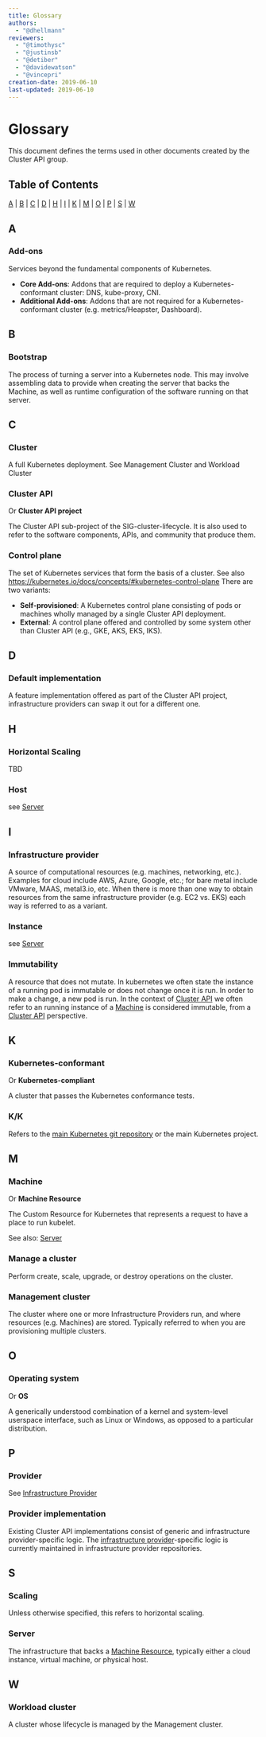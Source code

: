 ```yaml
---
title: Glossary
authors:
  - "@dhellmann"
reviewers:
  - "@timothysc"
  - "@justinsb"
  - "@detiber"
  - "@davidewatson"
  - "@vincepri"
creation-date: 2019-06-10
last-updated: 2019-06-10
---
```


<!--

  Formatting instructions for this document:

  - Create level 3 section for each glossary entry so other documents can consistently link to the definition.
  - Use a bullet list to define sub-entries or variations.
  - Wrap each sub-entry or variation in double underscores to have it rendered with emphasis.
  - Use semantic linefeeds (https://rhodesmill.org/brandon/2012/one-sentence-per-line/)

-->

# Glossary

This document defines the terms used in other documents created by the Cluster API group.

## Table of Contents

[A](#a) | [B](#b) | [C](#c) | [D](#d) | [H](#h) | [I](#i) | [K](#k) | [M](#m) | [O](#o) | [P](#p) | [S](#s) | [W](#w)

## A

### Add-ons

Services beyond the fundamental components of Kubernetes.

* __Core Add-ons__: Addons that are required to deploy a Kubernetes-conformant cluster: DNS, kube-proxy, CNI.
* __Additional Add-ons__: Addons that are not required for a Kubernetes-conformant cluster (e.g. metrics/Heapster, Dashboard).

## B

### Bootstrap

The process of turning a server into a Kubernetes node. This may involve assembling data to provide when creating the server that backs the Machine, as well as runtime configuration of the software running on that server.

## C

### Cluster

A full Kubernetes deployment. See Management Cluster and Workload Cluster

### Cluster API

Or __Cluster API project__

The Cluster API sub-project of the SIG-cluster-lifecycle. It is also used to refer to the software components, APIs, and community that produce them.

### Control plane

The set of Kubernetes services that form the basis of a cluster. See also https://kubernetes.io/docs/concepts/#kubernetes-control-plane There are two variants:

* __Self-provisioned__: A Kubernetes control plane consisting of pods or machines wholly managed by a single Cluster API deployment.
* __External__: A control plane offered and controlled by some system other than Cluster API (e.g., GKE, AKS, EKS, IKS).

## D

### Default implementation

A feature implementation offered as part of the Cluster API project, infrastructure providers can swap it out for a different one.

## H

### Horizontal Scaling

TBD

### Host

see [Server](#server)

## I

### Infrastructure provider

A source of computational resources (e.g. machines, networking, etc.). Examples for cloud include AWS, Azure, Google, etc.; for bare metal include VMware, MAAS, metal3.io, etc. When there is more than one way to obtain resources from the same infrastructure provider (e.g. EC2 vs. EKS) each way is referred to as a variant.

### Instance

see [Server](#server)

### Immutability

A resource that does not mutate.  In kubernetes we often state the instance of a running pod is immutable or does not change once it is run.  In order to make a change, a new pod is run.  In the context of [Cluster API](#cluster-api) we often refer to an running instance of a [Machine](#machine) is considered immutable, from a [Cluster API](#cluster-api) perspective.

## K

### Kubernetes-conformant

Or __Kubernetes-compliant__

A cluster that passes the Kubernetes conformance tests.

### K/K

Refers to the [main Kubernetes git repository](https://github.com/kubernetes/kubernetes) or the main Kubernetes project.

## M

### Machine

Or __Machine Resource__

The Custom Resource for Kubernetes that represents a request to have a place to run kubelet.

See also: [Server](#server)

### Manage a cluster

Perform create, scale, upgrade, or destroy operations on the cluster.

### Management cluster

The cluster where one or more Infrastructure Providers run, and where resources (e.g. Machines) are stored.  Typically referred to when you are provisioning multiple clusters.

## O

### Operating system

Or __OS__

A generically understood combination of a kernel and system-level userspace interface, such as Linux or Windows, as opposed to a particular distribution.

## P

### Provider

See [Infrastructure Provider](#user-content-infrastructure-provider)

### Provider implementation

Existing Cluster API implementations consist of generic and infrastructure provider-specific logic. The [infrastructure provider](#infrastructure-provider)-specific logic is currently maintained in infrastructure provider repositories.

## S

### Scaling

Unless otherwise specified, this refers to horizontal scaling.

### Server

The infrastructure that backs a [Machine Resource](#user-content-machine), typically either a cloud instance, virtual machine, or physical host.

## W

### Workload cluster

A cluster whose lifecycle is managed by the Management cluster.
